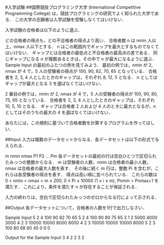 #入学試験
##国際競技プログラミング大学 (International Competitive Programming College) は，競技プログラミングの研究でよく知られた大学である． この大学の志願者は入学試験を受験しなくてはいけない．

入学試験の合格者は以下のように選ぶ．

どの合格者の得点も，どの不合格者の得点より高い．
合格者数 n は nmin 人以上，nmax 人以下とする． n はこの範囲内でギャップを最大とするものでなくてはいけない． ギャップとは合格者の最低点と不合格者の最高点の差である．
同じギャップになる n が複数あるときは，その中で n が最大になるように選ぶ．
Sample Input の最初のふたつの例を見てみよう． 最初の例では，nmin が 2, nmax が 4 で，5 人の受験者の得点が 100, 90, 82, 70, 65 となっている． 合格者を 2, 3, 4 人としたときのギャップは，それぞれ 8, 12, 5 となる． n としてはギャップが最大となる 3 を選ばなくてはいけない．

2 番目の例では，nmin が 2, nmax が 4 で，5 人の受験者の得点が 100, 90, 80, 75, 65 となっている． 合格者を 2, 3, 4 人としたときのギャップは，それぞれ 10, 5, 10 となる． ギャップは合格者 2 人および 4 人のときに最大となるが，n としてはそのうちの最大の 4 を選ばなくてはいけない．

あなたには，この規則に基づいて合格者数を計算するプログラムを作ってほしい．

##Input
入力は複数のデータセットからなる．各データセットは以下の形式で与えられる．

m nmin nmax
P1
P2
...
Pm
各データセットの最初の行は空白ひとつで区切られたみっつの整数からなる． m は受験者の人数，nmin は合格者の最小人数，nmax は合格者の最大人数を表す． その後に続く m 行は，整数 Pi を含むが，これらは各受験者の得点を表す． 得点は高い順に並べられている． これらの数は 0 < nmin < nmax < m ≤ 200, 0 ≤ Pi ≤ 10000 (1 ≤ i ≤ m), Pnmin > Pnmax+1 を満たす． これにより，条件を満たす n が存在することが保証される．

入力の終わりは，空白で区切られたみっつのゼロからなる行によって示される．

##Output
各データセットについて，合格者の人数を1行で出力しなさい．

Sample Input
5 2 4
100
90
82
70
65
5 2 4
100
90
80
75
65
3 1 2
5000
4000
3000
4 2 3
10000
10000
8000
8000
4 2 3
10000
10000
10000
8000
5 2 3
100
80
68
60
45
0 0 0

Output for the Sample Input
3
4
2
2
3
2
